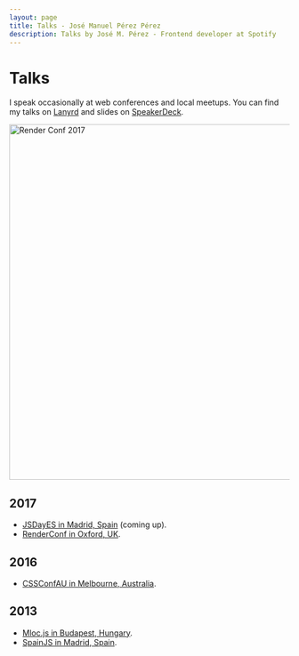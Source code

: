 ```yaml
---
layout: page
title: Talks - José Manuel Pérez Pérez
description: Talks by José M. Pérez - Frontend developer at Spotify
---
```


# Talks

I speak occasionally at web conferences and local meetups. You can find my talks on [Lanyrd](http://lanyrd.com/profile/jmperezperez/) and slides on [SpeakerDeck](https://speakerdeck.com/jmperez).

<a data-flickr-embed="true"  href="https://www.flickr.com/photos/whiteoctevents/32968553704/in/photolist-SejspJ-Sejsaf-Th1BDU-SgYBAv-SejpWY-SgYBwc-SgYBeD-SgYBtM-SgYATZ-T486g1-SgYB8g-Th1ApE-Th1A99-SgYArX-SmAGyb-TwvHmc-TjosKe-SgYA6M-TwvLxH-Th1AiY-SgYAAz-Tjot3Z-SgYAeT-SgYAoa-T48fd9-SgYAmg-Tjos1P-SejkA3-SejoYf-SejnVU-Sejo4j-TvPeyx-Tjosgi-TseNvS-TjorNz-Th1wbu-SgYzop-TjorE8-SgYzDK-SgYztK-TseNkG-SVPetb-TseNCW-TvPeQ4-Th1vUY-TEoMkW-TEoLDA-TJ1i3T-Tww2ra-TrGJ8v" title="Render Conf 2017"><img src="https://c1.staticflickr.com/3/2876/32968553704_2c307d2567_z.jpg" width="640" height="427" alt="Render Conf 2017" style="max-width: 100%; height: auto;"></a><script async src="//embedr.flickr.com/assets/client-code.js" charset="utf-8"></script>

## 2017
- [JSDayES in Madrid, Spain](http://2017.jsday.es) (coming up).
- [RenderConf in Oxford, UK](/render-conf-oxford-2017).

## 2016
- [CSSConfAU in Melbourne, Australia](/cssconfau16).

## 2013
- [Mloc.js in Budapest, Hungary](/mlocjs-conference-budapest).
- [SpainJS in Madrid, Spain](/spain-js-2013).